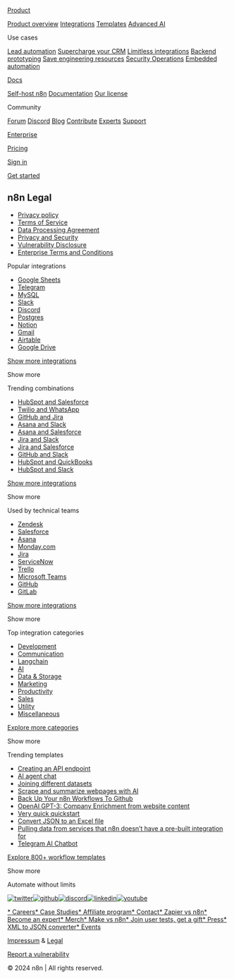 [](https://n8n.io/)

[Product](https://n8n.io/features/)

[Product overview](https://n8n.io/features/) [Integrations](https://n8n.io/integrations/) [Templates](https://n8n.io/workflows/) [Advanced AI](https://n8n.io/ai/)

Use cases

[Lead automation](https://n8n.io/automate-lead-management/) [Supercharge your CRM](https://n8n.io/supercharge-your-crm/) [Limitless integrations](https://n8n.io/limitless-integrations/) [Backend prototyping](https://n8n.io/saas/) [Save engineering resources](https://n8n.io/engineering-resources/) [Security Operations](https://n8n.io/secops/) [Embedded automation](https://n8n.io/embed/)

[Docs](https://docs.n8n.io/)

[Self-host n8n](https://docs.n8n.io/hosting/) [Documentation](https://docs.n8n.io/) [Our license](https://docs.n8n.io/choose-n8n/faircode-license/)

Community

[Forum](https://community.n8n.io/) [Discord](https://discord.gg/XPKeKXeB7d) [Blog](https://blog.n8n.io/) [Contribute](https://docs.n8n.io/help-community/contributing/) [Experts](https://n8n.io/experts/) [Support](https://n8n.io/support/)

[Enterprise](https://n8n.io/enterprise/)

[Pricing](https://n8n.io/pricing/)

[Sign in](https://app.n8n.cloud/login)

[Get started](https://app.n8n.cloud/register)

n8n Legal
---------

* [Privacy policy](#privacy)
* [Terms of Service](#terms)
* [Data Processing Agreement](#data)
* [Privacy and Security](#security)
* [Vulnerability Disclosure](#vulnerability)
* [Enterprise Terms and Conditions](#enterpriseterms)

Popular integrations

* [Google Sheets](https://n8n.io/integrations/google-sheets/)
* [Telegram](https://n8n.io/integrations/telegram/)
* [MySQL](https://n8n.io/integrations/mysql/)
* [Slack](https://n8n.io/integrations/slack/)
* [Discord](https://n8n.io/integrations/discord/)
* [Postgres](https://n8n.io/integrations/postgres/)
* [Notion](https://n8n.io/integrations/notion/)
* [Gmail](https://n8n.io/integrations/gmail/)
* [Airtable](https://n8n.io/integrations/airtable/)
* [Google Drive](https://n8n.io/integrations/google-drive/)

[Show more integrations](https://n8n.io/integrations/)

Show more

Trending combinations

* [HubSpot and Salesforce](https://n8n.io/integrations/hubspot/and/salesforce/)
* [Twilio and WhatsApp](https://n8n.io/integrations/twilio/and/whatsapp-business-cloud/)
* [GitHub and Jira](https://n8n.io/integrations/github/and/jira-software/)
* [Asana and Slack](https://n8n.io/integrations/asana/and/slack/)
* [Asana and Salesforce](https://n8n.io/integrations/asana/and/salesforce/)
* [Jira and Slack](https://n8n.io/integrations/jira-software/and/slack/)
* [Jira and Salesforce](https://n8n.io/integrations/jira-software/and/salesforce/)
* [GitHub and Slack](https://n8n.io/integrations/github/and/slack/)
* [HubSpot and QuickBooks](https://n8n.io/integrations/hubspot/and/quickbooks-online/)
* [HubSpot and Slack](https://n8n.io/integrations/hubspot/and/slack/)

[Show more integrations](https://n8n.io/integrations/)

Show more

Used by technical teams

* [Zendesk](https://n8n.io/integrations/zendesk/)
* [Salesforce](https://n8n.io/integrations/salesforce/)
* [Asana](https://n8n.io/integrations/asana/)
* [Monday.com](https://n8n.io/integrations/mondaycom/)
* [Jira](https://n8n.io/integrations/jira-software/)
* [ServiceNow](https://n8n.io/integrations/servicenow/)
* [Trello](https://n8n.io/integrations/trello/)
* [Microsoft Teams](https://n8n.io/integrations/microsoft-teams/)
* [GitHub](https://n8n.io/integrations/github/)
* [GitLab](https://n8n.io/integrations/gitlab/)

[Show more integrations](https://n8n.io/integrations/)

Show more

Top integration categories

* [Development](https://n8n.io/integrations/categories/development/)
* [Communication](https://n8n.io/integrations/categories/communication/)
* [Langchain](https://n8n.io/integrations/categories/langchain/)
* [AI](https://n8n.io/integrations/categories/ai/)
* [Data & Storage](https://n8n.io/integrations/categories/data-and-storage/)
* [Marketing](https://n8n.io/integrations/categories/marketing/)
* [Productivity](https://n8n.io/integrations/categories/productivity/)
* [Sales](https://n8n.io/integrations/categories/sales/)
* [Utility](https://n8n.io/integrations/categories/utility/)
* [Miscellaneous](https://n8n.io/integrations/categories/miscellaneous/)

[Explore more categories](https://n8n.io/integrations/)

Show more

Trending templates

* [Creating an API endpoint](https://n8n.io/workflows/1750-creating-an-api-endpoint/)
* [AI agent chat](https://n8n.io/workflows/1954-ai-agent-chat/)
* [Joining different datasets](https://n8n.io/workflows/1747-joining-different-datasets/)
* [Scrape and summarize webpages with AI](https://n8n.io/workflows/1951-scrape-and-summarize-webpages-with-ai/)
* [Back Up Your n8n Workflows To Github](https://n8n.io/workflows/1534-back-up-your-n8n-workflows-to-github/)
* [OpenAI GPT-3: Company Enrichment from website content](https://n8n.io/workflows/1862-openai-gpt-3-company-enrichment-from-website-content/)
* [Very quick quickstart](https://n8n.io/workflows/1700-very-quick-quickstart/)
* [Convert JSON to an Excel file](https://n8n.io/workflows/1435-convert-json-to-an-excel-file/)
* [Pulling data from services that n8n doesn’t have a pre-built integration for](https://n8n.io/workflows/1748-pulling-data-from-services-that-n8n-doesnt-have-a-pre-built-integration-for/)
* [Telegram AI Chatbot](https://n8n.io/workflows/1934-telegram-ai-chatbot/)

[Explore 800+ workflow templates](https://n8n.io/workflows/)

Show more

[](https://n8n.io/)

Automate without limits

[![twitter](/_nuxt/image/c17c74.svg)](https://twitter.com/n8n_io)[![github](/_nuxt/image/d02369.svg)](https://github.com/n8n-io/n8n)[![discord](/_nuxt/image/0cfe96.svg)](https://discord.gg/Cb8WvBcmWg)[![linkedin](/_nuxt/image/1df51a.svg)](https://www.linkedin.com/company/n8n/)[![youtube](/_nuxt/image/e17e5b.svg)](https://www.youtube.com/c/n8n-io)

[* Careers](https://apply.workable.com/n8n/)[* Case Studies](https://n8n.io/case-studies/)[* Affiliate program](https://n8n.io/affiliates/)[* Contact](https://n8n.io/contact/)[* Zapier vs n8n](https://n8n.io/vs/zapier/)[* Become an expert](https://n8n.io/become-an-expert/)[* Merch](https://merch.n8n.io/)[* Make vs n8n](https://n8n.io/vs/make/)[* Join user tests, get a gift](https://internal.users.n8n.cloud/form/n8n-usability-test-signup)[* Press](https://n8n.io/press/)[* XML to JSON converter](https://n8n.io/tools/xml-to-json/)[* Events](https://lu.ma/n8n-events)

[Impressum](https://n8n.io/impressum/) & [Legal](https://n8n.io/legal/)

[Report a vulnerability](https://n8n.io/legal/#vulnerability)

© 2024 n8n | All rights reserved.